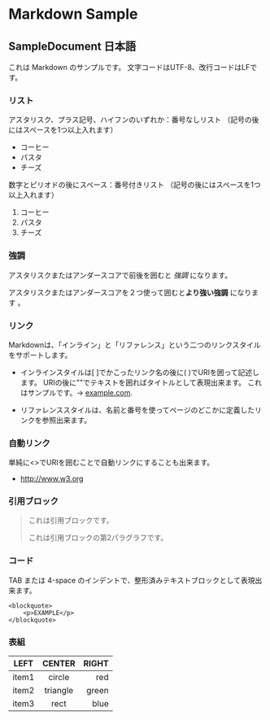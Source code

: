 Markdown Sample
=======================

SampleDocument 日本語
-----------------------

これは Markdown のサンプルです。
文字コードはUTF-8、改行コードはLFです。



### リスト ###

アスタリスク、プラス記号、ハイフンのいずれか：番号なしリスト
（記号の後にはスペースを1つ以上入れます）

*   コーヒー
*   パスタ
*   チーズ

数字とピリオドの後にスペース：番号付きリスト
（記号の後にはスペースを1つ以上入れます）

1.   コーヒー
2.   パスタ
3.   チーズ

### 強調 ###

アスタリスクまたはアンダースコアで前後を囲むと *強調* になります。

アスタリスクまたはアンダースコアを２つ使って囲むと**より強い強調** になります
。



### リンク ###

Markdownは、「インライン」と「リファレンス」という二つのリンクスタイルをサポートします。

* インラインスタイルは[ ]でかこったリンク名の後に( )でURIを囲って記述します。
URIの後に""でテキストを囲ればタイトルとして表現出来ます。
これはサンプルです。→ [example.com](https://www.exampel.com/).

* リファレンススタイルは、名前と番号を使ってページのどこかに定義したリンクを参照出来ます。


### 自動リンク ###

単純に&lt;&gt;でURIを囲むことで自動リンクにすることも出来ます。

* <http://www.w3.org>


### 引用ブロック ###

> これは引用ブロックです。
>
> これは引用ブロックの第2パラグラフです。
>



### コード ###
TAB または 4-space のインデントで、整形済みテキストブロックとして表現出来ます。

    <blockquote>
        <p>EXAMPLE</p>
    </blockquote>


### 表組 ###

| LEFT    | CENTER     | RIGHT  |
| ------- |:----------:| ------:|
| item1   | circle     | red    |
| item2   | triangle   | green  |
| item3   | rect       | blue   |
